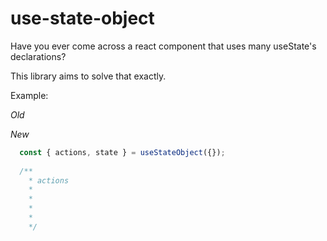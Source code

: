 # use-state-object

Have you ever come across a react component that uses many useState's declarations?

This library aims to solve that exactly.

Example:

*Old*

*New*
```jsx
  const { actions, state } = useStateObject({});
  
  /**
    * actions 
    *
    *
    *
    *
    */
```
